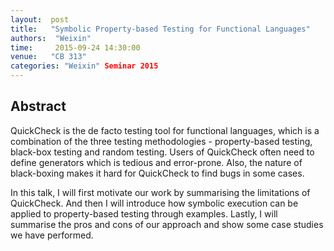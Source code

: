 ```yaml
--- 
layout:  post 
title:   "Symbolic Property-based Testing for Functional Languages"
authors:  "Weixin"
time:     2015-09-24 14:30:00
venue:   "CB 313"
categories: "Weixin" Seminar 2015
--- 
```

## Abstract

QuickCheck is the de facto testing tool for functional languages,
which is a combination of the three testing methodologies -
property-based testing, black-box testing and random testing. Users of
QuickCheck often need to define generators which is tedious and
error-prone. Also, the nature of black-boxing makes it hard for
QuickCheck to find bugs in some cases.

In this talk, I will first motivate our work by summarising the
limitations of QuickCheck. And then I will introduce how symbolic
execution can be applied to property-based testing through
examples. Lastly, I will summarise the pros and cons of our approach
and show some case studies we have performed.

